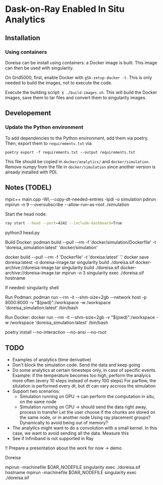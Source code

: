 # Dask-on-Ray Enabled In Situ Analytics

## Installation

### Using containers

Doreisa can be install using containers: a Docker image is built. This image can then be used with singularity.

On Grid5000, first, enable Docker with `g5k-setup-docker -t`. This is only needed to build the images, not to execute the code.

Execute the building script: `$ ./build-images.sh`. This will build the Docker images, save them to tar files and convert them to singularity images.

## Developement

### Update the Python environment

To add dependencies to the Python environment, add them via poetry. Then, export them to `requirements.txt` via:

```
poetry export -f requirements.txt --output requirements.txt
```

This file should be copied in `docker/analytics/` and `docker/simulation`. Remove numpy from the file in `docker/simulation` since another version is already installed with PDI.

## Notes (TODEL)

mpic++ main.cpp -Wl,--copy-dt-needed-entries -lpdi -o simulation
pdirun mpirun -n 9 --oversubscribe --allow-run-as-root ./simulation

Start the head node:

```bash
ray start --head --port=4242 --include-dashboard=True
```

python3 head.py

Build Docker:
podman build --pull --rm -f 'docker/simulation/Dockerfile' -t 'doreisa_simulation:latest' 'docker/simulation'

docker build --pull --rm -f 'Dockerfile' -t 'doreisa:latest' '.'
docker save doreisa:latest -o doreisa-image.tar
singularity build ./doreisa.sif docker-archive://doreisa-image.tar
singularity build ./doreisa.sif docker-archive://doreisa-image.tar
mpirun -n 3 singularity exec ./doreisa.sif hostname

If needed: singularity shell

Run Podman:
podman run --rm -it --shm-size=2gb --network host -p 8000:8000 -v "$(pwd)":/workspace -w /workspace 'doreisa_simulation:latest' /bin/bash

Run Docker:
docker run --rm -it --shm-size=2gb -v "$(pwd)":/workspace -w /workspace 'doreisa_simulation:latest' /bin/bash


poetry install --no-interaction --no-ansi --no-root

## TODO

 - Examples of analytics (time derivative)
 - Don't block the simulation code. Send the data and keep going
 - Do some analytics at certain timesteps only, in case of specific events.
    Example: if the temperature becomes too high, perform the analyics more often (every 10 steps instead of every 100 steps)
    For parflow, the silulation is performed every dt, but dt can vary accross the simulation
 - Support two scenarios:
    - Simulation running on GPU -> can perform the computation in situ, on the same node
    - Simulation running on CPU -> should send the data right away, process in transfer
    Let the user choose if the chunks are stored on the same node, or in another node
    Using ray placement groups?
    Dynamically to avoid being out of memory?
 - The analytics might want to do a convolution with a small kernel. In this case, we want to avoid sending all the data. Measure this
 - See if Infiniband is not supported in Ray


!! Prepare a presentation about the work for now -> demo

Doreisa


mpirun -machinefile $OAR_NODEFILE singularity exec ./doreisa.sif hostname
mpirun -machinefile $OAR_NODEFILE singularity exec ./doreisa.sif 